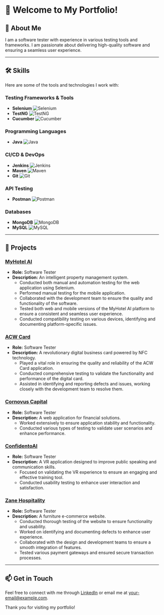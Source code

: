 # 👋 Welcome to My Portfolio!

## 🚀 About Me
I am a software tester with experience in various testing tools and frameworks. I am passionate about delivering high-quality software and ensuring a seamless user experience.

---

## 🛠️ Skills

Here are some of the tools and technologies I work with:

### Testing Frameworks & Tools
- **Selenium** ![Selenium](https://img.shields.io/badge/Selenium-43B02A?style=for-the-badge&logo=selenium&logoColor=white)
- **TestNG** ![TestNG](https://img.shields.io/badge/TestNG-009688?style=for-the-badge&logo=testng&logoColor=white)
- **Cucumber** ![Cucumber](https://img.shields.io/badge/Cucumber-25D366?style=for-the-badge&logo=cucumber&logoColor=white)

### Programming Languages
- **Java** ![Java](https://img.shields.io/badge/Java-FC6F20?style=for-the-badge&logo=java&logoColor=white)

### CI/CD & DevOps
- **Jenkins** ![Jenkins](https://img.shields.io/badge/Jenkins-D24939?style=for-the-badge&logo=jenkins&logoColor=white)
- **Maven** ![Maven](https://img.shields.io/badge/Maven-C71A36?style=for-the-badge&logo=apache-maven&logoColor=white)
- **Git** ![Git](https://img.shields.io/badge/Git-F05032?style=for-the-badge&logo=git&logoColor=white)

### API Testing
- **Postman** ![Postman](https://img.shields.io/badge/Postman-FF6C37?style=for-the-badge&logo=postman&logoColor=white)

### Databases
- **MongoDB** ![MongoDB](https://img.shields.io/badge/MongoDB-47A248?style=for-the-badge&logo=mongodb&logoColor=white)
- **MySQL** ![MySQL](https://img.shields.io/badge/MySQL-4479A1?style=for-the-badge&logo=mysql&logoColor=white)

---

## 📂 Projects

### [MyHotel AI](#)
- **Role:** Software Tester
- **Description:** An intelligent property management system.
  - Conducted both manual and automation testing for the web application using Selenium.
  - Performed manual testing for the mobile application.
  - Collaborated with the development team to ensure the quality and functionality of the software.
  - Tested both web and mobile versions of the MyHotel AI platform to ensure a consistent and seamless user experience.
  - Conducted compatibility testing on various devices, identifying and documenting platform-specific issues.

### [ACW Card](#)
- **Role:** Software Tester
- **Description:** A revolutionary digital business card powered by NFC technology.
  - Played a vital role in ensuring the quality and reliability of the ACW Card application.
  - Conducted comprehensive testing to validate the functionality and performance of the digital card.
  - Assisted in identifying and reporting defects and issues, working closely with the development team to resolve them.

### [Cornovus Capital](#)
- **Role:** Software Tester
- **Description:** A web application for financial solutions.
  - Worked extensively to ensure application stability and functionality.
  - Conducted various types of testing to validate user scenarios and enhance performance.

### [ConfidentoAI](#)
- **Role:** Software Tester
- **Description:** A VR application designed to improve public speaking and communication skills.
  - Focused on validating the VR experience to ensure an engaging and effective training tool.
  - Conducted usability testing to enhance user interaction and satisfaction.

### [Zane Hospitality](#)
- **Role:** Software Tester
- **Description:** A furniture e-commerce website.
  - Conducted thorough testing of the website to ensure functionality and usability.
  - Worked on identifying and documenting defects to enhance user experience.
  - Collaborated with the design and development teams to ensure a smooth integration of features.
  - Tested various payment gateways and ensured secure transaction processes.

---

## 📫 Get in Touch
Feel free to connect with me through [LinkedIn](#) or email me at [your-email@example.com](mailto:your-email@example.com).

Thank you for visiting my portfolio!

